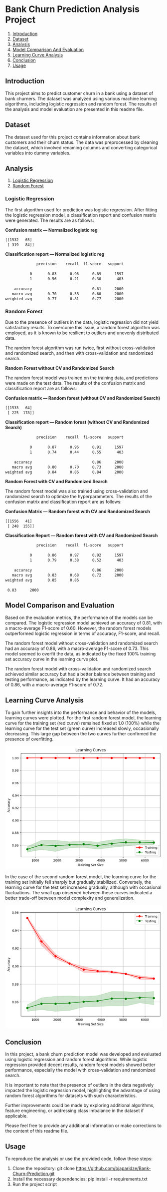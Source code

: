 # Bank Churn Prediction Analysis Project

1. [Introduction](#introduction)
2. [Dataset](#dataset)
3. [Analysis](#analysis)
4. [Model Comparison And Evaluation](#model-comparison-and-evaluation)
5. [Learning Curve Analysis](#learning-curve-analysis)
6. [Conclusion](#conclusion)
7. [Usage](#usage)

## Introduction

This project aims to predict customer churn in a bank using a dataset of bank churners. The dataset was analyzed using various machine learning algorithms, including logistic regression and random forest. The results of the analysis and model evaluation are presented in this readme file.

## Dataset

The dataset used for this project contains information about bank customers and their churn status. The data was preprocessed by cleaning the dataset, which involved renaming columns and converting categorical variables into dummy variables.

## Analysis

1. [Logistic Regression](#logistic-regression)
2. [Random Forest](#random-forest)

### Logistic Regression

The first algorithm used for prediction was logistic regression. After fitting the logistic regression model, a classification report and confusion matrix were generated. The results are as follows:

**Confusion matrix — Normalized logistic reg**
```
[[1532   65]
 [ 319   84]]
```

**Classification report — Normalized logistic reg**
```
              precision    recall  f1-score   support

           0       0.83      0.96      0.89      1597
           1       0.56      0.21      0.30       403

    accuracy                           0.81      2000
   macro avg       0.70      0.58      0.60      2000
weighted avg       0.77      0.81      0.77      2000
```

### Random Forest

Due to the presence of outliers in the data, logistic regression did not yield satisfactory results. To overcome this issue, a random forest algorithm was employed, as it is known to be resilient to outliers and unevenly distributed data.

The random forest algorithm was run twice, first without cross-validation and randomized search, and then with cross-validation and randomized search.

**Random Forest without CV and Randomized Search**

The random forest model was trained on the training data, and predictions were made on the test data. The results of the confusion matrix and classification report are as follows:

**Confusion matrix — Random forest (without CV and Randomized Search)**
```
[[1533   64]
 [ 225  178]]
```

**Classification report — Random forest (without CV and Randomized Search)**
```
              precision    recall  f1-score   support

           0       0.87      0.96      0.91      1597
           1       0.74      0.44      0.55       403

    accuracy                           0.86      2000
   macro avg       0.80      0.70      0.73      2000
weighted avg       0.84      0.86      0.84      2000
```

**Random Forest with CV and Randomized Search**

The random forest model was also trained using cross-validation and randomized search to optimize the hyperparameters. The results of the confusion matrix and classification report are as follows:

**Confusion Matrix — Random forest with CV and Randomized Search**
```
[[1556   41]
 [ 248  155]]
```

**Classification Report — Random forest with CV and Randomized Search**
```
              precision    recall  f1-score   support

           0       0.86      0.97      0.92      1597
           1       0.79      0.38      0.52       403

    accuracy                           0.86      2000
   macro avg       0.83      0.68      0.72      2000
weighted avg       0.85      0.86     

 0.83      2000
```

## Model Comparison and Evaluation

Based on the evaluation metrics, the performance of the models can be compared. The logistic regression model achieved an accuracy of 0.81, with a macro-average F1-score of 0.60. However, the random forest models outperformed logistic regression in terms of accuracy, F1-score, and recall.

The random forest model without cross-validation and randomized search had an accuracy of 0.86, with a macro-average F1-score of 0.73. This model seemed to overfit the data, as indicated by the fixed 100% training set accuracy curve in the learning curve plot.

The random forest model with cross-validation and randomized search achieved similar accuracy but had a better balance between training and testing performance, as indicated by the learning curve. It had an accuracy of 0.86, with a macro-average F1-score of 0.72.

## Learning Curve Analysis

To gain further insights into the performance and behavior of the models, learning curves were plotted. For the first random forest model, the learning curve for the training set (red curve) remained fixed at 1.0 (100%) while the learning curve for the test set (green curve) increased slowly, occasionally decreasing. This large gap between the two curves further confirmed the presence of overfitting.

![Random Forest Learning Curve (Without CV and randomized search)](plots/rf_l_curve_w_out_cv.png)

In the case of the second random forest model, the learning curve for the training set initially fell sharply but gradually stabilized. Conversely, the learning curve for the test set increased gradually, although with occasional fluctuations. The small gap observed between these curves indicated a better trade-off between model complexity and generalization.

![Random Forest Learning Curve (With CV and randomized search)](plots/rf_l_curve_with_cv.png)

## Conclusion

In this project, a bank churn prediction model was developed and evaluated using logistic regression and random forest algorithms. While logistic regression provided decent results, random forest models showed better performance, especially the model with cross-validation and randomized search.

It is important to note that the presence of outliers in the data negatively impacted the logistic regression model, highlighting the advantage of using random forest algorithms for datasets with such characteristics.

Further improvements could be made by exploring additional algorithms, feature engineering, or addressing class imbalance in the dataset if applicable.

Please feel free to provide any additional information or make corrections to the content of this readme file.

## Usage

To reproduce the analysis or use the provided code, follow these steps:
1. Clone the repository: git clone https://github.com/bjaparidze/Bank-Churn-Prediction.git
2. Install the necessary dependencies: pip install -r requirements.txt
3. Run the project script